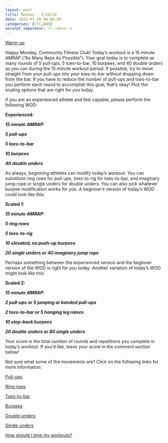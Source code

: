 ```yaml
---
layout: post
title: Monday - 7/29/24
date: 2024-07-28 00:00:05
categories: [CFC,WOD]
excerpt_separator: <!--more-->
---
```



[Warm-up](https://communityfitnessclub.wixsite.com/website/post/basic-full-body-warm-up)

Happy Monday, Community Fitness Club! Today’s workout is a 15 minute AMRAP (“As Many Reps As Possible”). Your goal today is to complete as many rounds of 5 pull-ups, 5 toes-to-bar, 10 burpees, and 40 double unders as you can during the 15 minute workout period. If possible, try to move straight from your pull-ups into your toes-to-bar without dropping down from the bar. If you have to reduce the number of pull-ups and toes-to-bar you perform each round to accomplish this goal, that’s okay! Pick the scaling options that are right for you today.

If you are an experienced athlete and feel capable, please perform the following WOD:

**Experienced:**

***15 minute AMRAP:***

***5 pull-ups***

***5 toes-to-bar***

***10 burpees***

***40 double unders***
<!--more-->

As always, beginning athletes can modify today’s workout. You can substitute ring rows for pull-ups, toes-to-rig for toes-to-bar, and imaginary jump rope or single unders for double unders. You can also pick whatever burpee modification works for you. A beginner’s version of today’s WOD could look like this:

**Scaled 1:**

***15 minute AMRAP:***

***5 ring rows***

***5 toes-to-rig***

***10 elevated, no push-up burpees***

***20 single unders or 40 imaginary jump rope***

Perhaps something between the experienced version and the beginner version of the WOD is right for you today. Another variation of today’s WOD might look like this:

**Scaled 2:**

***15 minute AMRAP:***

***2 pull-ups or 5 jumping or banded pull-ups***

***2 toes-to-bar or 5 hanging leg raises***

***10 step-back burpees***

***20 double unders or 80 single unders***

Your score is the total number of rounds and repetitions you complete in today’s workout. If you’d like, leave your score in the comment section below!

Not sure what some of the movements are? Click on the following links for more information:

[Pull-ups](https://communityfitnessclub.wixsite.com/website/post/pull-ups)

[Ring rows](https://communityfitnessclub.wixsite.com/website/post/ring-rows)

[Toes-to-bar](https://communityfitnessclub.wixsite.com/website/post/toes-to-bar)

[Burpees](https://communityfitnessclub.wixsite.com/website/post/burpees)

[Double unders](https://communityfitnessclub.wixsite.com/website/post/double-unders)

[Single unders](https://www.youtube.com/watch?v=hCuXYrTOMxI)

[How should I time my workouts?](https://communityfitnessclub.wixsite.com/website/post/how-should-i-time-my-workouts)
